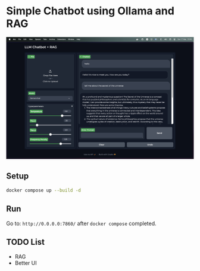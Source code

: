 # Simple Chatbot using Ollama and RAG

![alt text](image/demo.png)

## Setup

```bash
docker compose up --build -d
```

## Run

Go to: `http://0.0.0.0:7860/` after `docker compose` completed.

## TODO List

- RAG
- Better UI

